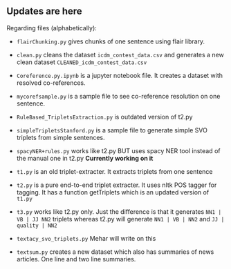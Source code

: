 ## Updates are here ##

Regarding files (alphabetically):

- ```flairChunking.py``` gives chunks of one sentence using flair library.

- ```clean.py``` cleans the dataset ```icdm_contest_data.csv``` and generates a new clean dataset ```CLEANED_icdm_contest_data.csv```

- ```Coreference.py.ipynb``` is a jupyter notebook file. It creates a dataset with resolved co-references. 

- ```mycorefsample.py``` is a sample file to see co-reference resolution on one sentence.

- ```RuleBased_TripletsExtraction.py``` is outdated version of t2.py 

- ```simpleTripletsStanford.py``` is a sample file to generate simple SVO triplets from simple sentences.

- ```spacyNER+rules.py``` works like t2.py BUT uses spacy NER tool instead of the manual one in t2.py **Currently working on it**

- ```t1.py``` is an old triplet-extracter. It extracts triplets from one sentence

- ```t2.py``` is a pure end-to-end triplet extracter. It uses nltk POS tagger for tagging. It has a function getTriplets which is an updated version of ```t1.py```

- ```t3.py``` works like t2.py only. Just the difference is that it generates ```NN1 | VB | JJ NN2``` triplets whereas t2.py will generate ```NN1 | VB | NN2``` and ```JJ | quality | NN2```

- ```textacy_svo_triplets.py``` Mehar will write on this

- ```textsum.py``` creates a new dataset which also has summaries of news articles. One line and two line summaries. 
